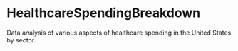 # HealthcareSpendingBreakdown
Data analysis of various aspects of healthcare spending in the United States by sector.
